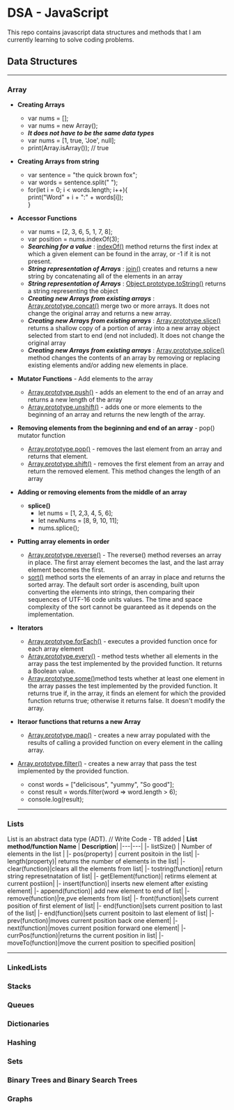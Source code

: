 # DSA - JavaScript

This repo contains javascript data structures and methods that I am currently learning to solve coding problems.

## Data Structures

<hr>

### Array

- **Creating Arrays**
  - var nums = [];
  - var nums = new Array();
  - **_It does not have to be the same data types_**
  - var nums = [1, true, 'Joe', null];
  - print(Array.isArray()); // true
- **Creating Arrays from string**
  - var sentence = "the quick brown fox";
  - var words = sentence.split(" ");
  - for(let i = 0; i < words.length; i++){ <br>
    print("Word" + i + ":" + words[i]); <br>
    }
- **Accessor Functions**

  - var nums = [2, 3, 6, 5, 1, 7, 8];
  - var position = nums.indexOf(3);
  - **_Searching for a value_** : [indexOf()](https://developer.mozilla.org/en-US/docs/Web/JavaScript/Reference/Global_Objects/Array/indexOf) method returns the first index at which a given element can be found in the array, or -1 if it is not present.
  - **_String representation of Arrays_** : [join()](https://developer.mozilla.org/en-US/docs/Web/JavaScript/Reference/Global_Objects/Array/join) creates and returns a new string by concatenating all of the elements in an array
  - **_String representation of Arrays_** : [Object.prototype.toString()](https://developer.mozilla.org/en-US/docs/Web/JavaScript/Reference/Global_Objects/Object/toString) returns a string representing the object
  - **_Creating new Arrays from existing arrays_** : [Array.prototype.concat()](https://developer.mozilla.org/en-US/docs/Web/JavaScript/Reference/Global_Objects/Array/concat) merge two or more arrays. It does not change the original array and returns a new array.
  - **_Creating new Arrays from existing arrays_** : [Array.prototype.slice()](https://developer.mozilla.org/en-US/docs/Web/JavaScript/Reference/Global_Objects/Array/slice) returns a shallow copy of a portion of array into a new array object selected from start to end (end not included). It does not change the original array
  - **_Creating new Arrays from existing arrays_** : [Array.prototype.splice()](https://developer.mozilla.org/en-US/docs/Web/JavaScript/Reference/Global_Objects/Array/slice) method changes the contents of an array by removing or replacing existing elements and/or adding new elements in place.

- **Mutator Functions** - Add elements to the array

  - [Array.prototype.push()](https://developer.mozilla.org/en-US/docs/Web/JavaScript/Reference/Global_Objects/Array/push) - adds an element to the end of an array and returns a new length of the array
  - [Array.prototype.unshift()](https://developer.mozilla.org/en-US/docs/Web/JavaScript/Reference/Global_Objects/Array/unshift) - adds one or more elements to the beginning of an array and returns the new length of the array.

- **Removing elements from the beginning and end of an array** - pop() mutator function

  - [Array.prototype.pop()](https://developer.mozilla.org/en-US/docs/Web/JavaScript/Reference/Global_Objects/Array/pop) - removes the last element from an array and returns that element.
  - [Array.prototype.shift()](https://developer.mozilla.org/en-US/docs/Web/JavaScript/Reference/Global_Objects/Array/shift) - removes the first element from an array and return the removed element. This method changes the length of an array

- **Adding or removing elements from the middle of an array**

  - **splice()**
    - let nums = [1, 2,3, 4, 5, 6];
    - let newNums = [8, 9, 10, 11];
    - nums.splice();

- **Putting array elements in order**

  - [Array.prototype.reverse()](https://developer.mozilla.org/en-US/docs/Web/JavaScript/Reference/Global_Objects/Array/reverse) - The reverse() method reverses an array in place. The first array element becomes the last, and the last array element becomes the first.
  - [sort()](https://developer.mozilla.org/en-US/docs/Web/JavaScript/Reference/Global_Objects/Array/sort) method sorts the elements of an array in place and returns the sorted array. The default sort order is ascending, built upon converting the elements into strings, then comparing their sequences of UTF-16 code units values. The time and space complexity of the sort cannot be guaranteed as it depends on the implementation.

- **Iterators**
  - [Array.prototype.forEach()](https://developer.mozilla.org/en-US/docs/Web/JavaScript/Reference/Global_Objects/Array/forEach) - executes a provided function once for each array element
  - [Array.prototype.every()](https://developer.mozilla.org/en-US/docs/Web/JavaScript/Reference/Global_Objects/Array/every) - method tests whether all elements in the array pass the test implemented by the provided function. It returns a Boolean value.
  - [Array.prototype.some()](https://developer.mozilla.org/en-US/docs/Web/JavaScript/Reference/Global_Objects/Array/some)method tests whether at least one element in the array passes the test implemented by the provided function. It returns true if, in the array, it finds an element for which the provided function returns true; otherwise it returns false. It doesn't modify the array.
- **Iteraor functions that returns a new Array**

  - [Array.prototype.map()](https://developer.mozilla.org/en-US/docs/Web/JavaScript/Reference/Global_Objects/Array/map) - creates a new array populated with the results of calling a provided function on every element in the calling array.

- [Array.prototype.filter()](https://developer.mozilla.org/en-US/docs/Web/JavaScript/Reference/Global_Objects/Array/filter) - creates a new array that pass the test implemented by the provided function.
  - const words = ["delicisous", "yummy", "So good"];
  - const result = words.filter(word => word.length > 6);
  - console.log(result);
  <hr>

### Lists

List is an abstract data type (ADT).
// Write Code - TB added
| **List method/function Name** | **Description**|
|---|---|
|- listSize() | Number of elements in the list |
|- pos(property) | current positoin in the list|
|- length(property)| returns the number of elements in the list|
|- clear(function)|clears all the elements from list|
|- tostring(function)| return string represetnatation of list|
|- getElement(function)| retirms element at current postiion|
|- insert(function)| inserts new element after existing element|
|- append(function)| add new element to end of list|
|- remove(function)|re,pve elements from list|
|- front(function)|sets current position of first element of list|
|- end(function)|sets current position to last of the list|
|- end(function)|sets current positoin to last element of list|
|- prev(function)|moves current position back one element|
|- next(function)|moves current position forward one element|
|- currPos(function)|returns the current position in list|
|- moveTo(function)|move the current position to specified position|

<hr>

### LinkedLists

### Stacks

### Queues

### Dictionaries

### Hashing

### Sets

### Binary Trees and Binary Search Trees

### Graphs
